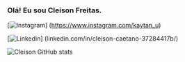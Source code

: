 ### Olá! Eu sou Cleison Freitas.

[![Instagram](https://img.shields.io/badge/Instagram-E4405F?style=for-the-badge&logo=instagram&logoColor=white)] (https://www.instagram.com/kaytan_u)

[![Linkedin](https://img.shields.io/badge/LinkedIn-0077B5?style=for-the-badge&logo=linkedin&logoColor=white)] (linkedin.com/in/cleison-caetano-37284417b/)

![Cleison GitHub stats](https://github-readme-stats.vercel.app/api?username=Cleison-Freitas&show_icons=true&theme=radical)
